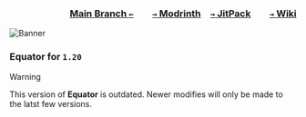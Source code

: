 ### <p align=right>[Main Branch `←`](https://github.com/KrLite/Equator-v2)&emsp;&emsp;[`→` Modrinth](https://modrinth.com/mod/equator)&emsp;[`→` JitPack](https://jitpack.io/#KrLite/Equator-v2)&emsp;&emsp;[`→` Wiki](https://oasis-land-ic.gitbook.io/equator-v2)</p>

![Banner](https://github.com/KrLite/Equator-v2/blob/artwork/Banner.png?raw=true)

### Equator for `1.20`

> [!WARNING]
> This version of **Equator** is outdated. Newer modifies will only be made to the latst few versions.
